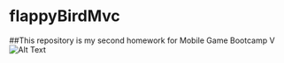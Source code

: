 # flappyBirdMvc
##This repository is my second homework for Mobile Game Bootcamp V
![Alt Text](https://github.com/Mobil-Oyun-Bootcamp-V/AyberUlasKeskin-FlappyBird-MVC/blob/master/gifs/flappyBirdMvc---MVC---PC,-Mac-&-Linux-Standalone---Unity-2019.gif)
